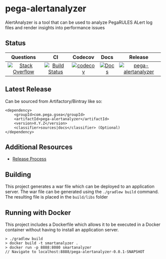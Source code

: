 # pega-alertanalyzer

AlertAnalyzer is a tool that can be used to analyze PegaRULES ALert log files and render insights into performance issues

## Status

| Questions | CI | Codecov | Docs | Release |
| :---: | :---: | :---: | :---: | :---: |
| [![Stack Overflow](https://img.shields.io/badge/stack-overflow-4183C4.svg)](https://stackoverflow.com/questions/tagged/pega-alertanalyzer) | [![Build Status](https://travis-ci.org/pegasystems/pega-alertanalyzer.svg?branch=master)](https://travis-ci.org/pegasystems/pega-alertanalyzer) | [![codecov](https://codecov.io/gh/pegasystems/pega-alertanalyzer/branch/master/graph/badge.svg)](https://codecov.io/gh/pegasystems/pega-alertanalyzer) | [![Docs](https://img.shields.io/badge/docs-latest-blue.svg)](http://htmlpreview.github.io/?https://github.com/pegasystems/pega-alertanalyzer/blob/pega-alertanalyzer-gh-pages/docs/index.html) | [![pega-alertanalyzer](https://api.bintray.com/packages/pegasystems/libs-release-local/pega-alertanalyzer/images/download.svg) ](https://bintray.com/pegasystems/libs-release-local/pega-alertanalyzer/_latestVersion) |

## Latest Release

Can be sourced from Artifactory/Bintray like so:
```
<dependency>
    <groupId>com.pega.gsea</groupId>
    <artifactId>pega-alertanalyzer</artifactId>
    <version>X.Y.Z</version>
    <classifier>sources|docs</classifier> (Optional)
</dependency>
```

## Additional Resources

* [Release Process](https://github.com/pegasystems/pega-alertanalyzer/blob/master/docs/RELEASE_PROCESS.md)

## Building
This project generates a war file which can be deployed to an application server. The war file can be generated
using the `./gradlew build` command. The resulting file is placed in the `build/libs` folder

## Running with Docker
This project includes a Dockerfile which allows it to be executed in a Docker container without having to install an
application server.

```
> ./gradlew build
> docker build -t smartanalyzer .
> docker run -p 8888:8080 smartanalyzer
// Navigate to localhost:8888/pega-alertanalyzer-0.0.1-SNAPSHOT
```
